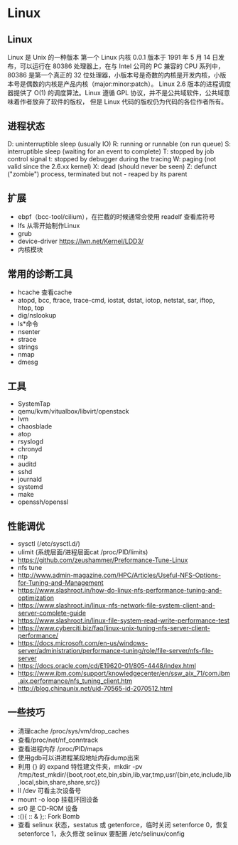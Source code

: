 # Linux

## Linux
Linux 是 Unix 的一种版本
第一个 Linux 内核 0.0.1 版本于 1991 年 5 月 14 日发布，可以运行在 80386 处理器上，在与 Intel 公司的 PC 兼容的 CPU 系列中，
80386 是第一个真正的 32 位处理器，小版本号是奇数的内核是开发内核，小版本号是偶数的内核是产品内核（major:minor:patch）。
Linux 2.6 版本的进程调度器提供了 O(1) 的调度算法。Linux 遵循 GPL 协议，并不是公共域软件，公共域意味着作者放弃了软件的版权，
但是 Linux 代码的版权仍为代码的各位作者所有。

## 进程状态
D: uninterruptible sleep (usually IO)
R: running or runnable (on run queue)
S: interruptible sleep (waiting for an event to complete)
T: stopped by job control signal
t: stopped by debugger during the tracing
W: paging (not valid since the 2.6.xx kernel)
X: dead (should never be seen)
Z: defunct ("zombie") process, terminated but not - reaped by its parent

## 扩展
- ebpf（bcc-tool/cilium），在拦截的时候通常会使用 readelf 查看库符号
- lfs 从零开始制作Linux
- grub
- device-driver https://lwn.net/Kernel/LDD3/
- 内核模块

## 常用的诊断工具
- hcache 查看cache 
- atopd, bcc, ftrace, trace-cmd, iostat, dstat, iotop, netstat, sar, iftop, htop, top
- dig/nslookup
- ls*命令
- nsenter
- strace
- strings
- nmap
- dmesg

## 工具
- SystemTap
- qemu/kvm/vitualbox/libvirt/openstack
- lvm
- chaosblade
- atop
- rsyslogd
- chronyd
- ntp
- auditd
- sshd
- journald
- systemd
- make
- openssh/openssl

## 性能调优
- sysctl (/etc/sysctl.d/)
- ulimit (系统层面/进程层面cat /proc/PID/limits)
- https://github.com/zeushammer/Preformance-Tune-Linux
- nfs tune
- http://www.admin-magazine.com/HPC/Articles/Useful-NFS-Options-for-Tuning-and-Management
- https://www.slashroot.in/how-do-linux-nfs-performance-tuning-and-optimization
- https://www.slashroot.in/linux-nfs-network-file-system-client-and-server-complete-guide
- https://www.slashroot.in/linux-file-system-read-write-performance-test
- https://www.cyberciti.biz/faq/linux-unix-tuning-nfs-server-client-performance/
- https://docs.microsoft.com/en-us/windows-server/administration/performance-tuning/role/file-server/nfs-file-server
- https://docs.oracle.com/cd/E19620-01/805-4448/index.html
- https://www.ibm.com/support/knowledgecenter/en/ssw_aix_71/com.ibm.aix.performance/nfs_tuning_client.htm
- http://blog.chinaunix.net/uid-70565-id-2070512.html

## 一些技巧
- 清理cache /proc/sys/vm/drop_caches
- 查看/proc/net/nf_conntrack
- 查看进程内存 /proc/PID/maps
- 使用gdb可以讲进程某段地址内存dump出来 
- 利用 {} 的 expand 特性建文件夹，mkdir -pv /tmp/test_mkdir/{boot,root,etc,bin,sbin,lib,var,tmp,usr/{bin,etc,include,lib,local,sbin,share,share,src}}
- ll /dev 可看主次设备号
- mount -o loop 挂载环回设备
- sr0 是 CD-ROM 设备
- :(){ :: & };: Fork Bomb
- 查看 selinux 状态，sestatus 或 getenforce，临时关闭 setenforce 0，恢复 setenforce 1，永久修改 selinux 要配置 /etc/selinux/config
